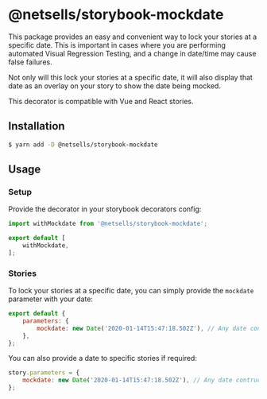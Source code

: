 # @netsells/storybook-mockdate

This package provides an easy and convenient way to lock your stories at a specific date. This is important in cases where you are performing automated Visual Regression Testing, and a change in date/time may cause false failures. 

Not only will this lock your stories at a specific date, it will also display that date as an overlay on your story to show the date being mocked.

This decorator is compatible with Vue and React stories.

## Installation

```sh
$ yarn add -D @netsells/storybook-mockdate
``` 

## Usage

### Setup

Provide the decorator in your storybook decorators config:

```js
import withMockdate from '@netsells/storybook-mockdate';

export default [
    withMockdate,
];
```

### Stories

To lock your stories at a specific date, you can simply provide the `mockdate` parameter with your date:

```js
export default {
    parameters: {
        mockdate: new Date('2020-01-14T15:47:18.502Z'), // Any date contructor format will work
    },
};
```

You can also provide a date to specific stories if required:

```js
story.parameters = {
    mockdate: new Date('2020-01-14T15:47:18.502Z'), // Any date contructor format will work
};
```
